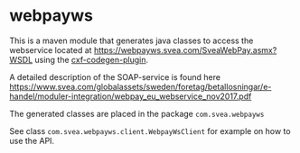 # webpayws

This is a maven module that generates java classes to access the webservice located 
at https://webpayws.svea.com/SveaWebPay.asmx?WSDL using the [cxf-codegen-plugin](http://cxf.apache.org/docs/maven-cxf-codegen-plugin-wsdl-to-java.html).

A detailed description of the SOAP-service is found here
https://www.svea.com/globalassets/sweden/foretag/betallosningar/e-handel/moduler-integration/webpay_eu_webservice_nov2017.pdf  

The generated classes are placed in the package `com.svea.webpayws`

See class `com.svea.webpayws.client.WebpayWsClient` for example on how to use the API.

